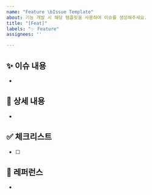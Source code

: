 ```yaml
---
name: "Feature \bIssue Template"
about: 기능 개발 시 해당 템플릿을 사용하여 이슈를 생성해주세요.
title: "[Feat]"
labels: "✨ Feature"
assignees: ''

---
```


## ✨ 이슈 내용
- 

## 📎 상세 내용
- 

## ✅ 체크리스트
- [ ] 

## 📍 레퍼런스
-
